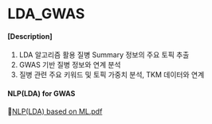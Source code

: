 # LDA_GWAS

#### [Description]
1) LDA 알고리즘 활용 질병 Summary 정보의 주요 토픽 추출
2) GWAS 기반 질병 정보와 연계 분석
3) 질병 관련 주요 키워드 및 토픽 가중치 분석, TKM 데이터와 연계

#### NLP(LDA) for GWAS
📜[NLP(LDA) based on ML.pdf](https://github.com/user-attachments/files/18639958/NLP.LDA.based.on.ML.pdf)
